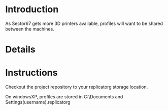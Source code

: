 # Introduction #

As Sector67 gets more 3D printers available, profiles will want to be shared between the machines.


# Details #


# Instructions #
Checkout the project repository to your replicatorg storage location.

On windowsXP, profiles are stored in C:\Documents and Settings\(username)\.replicatorg